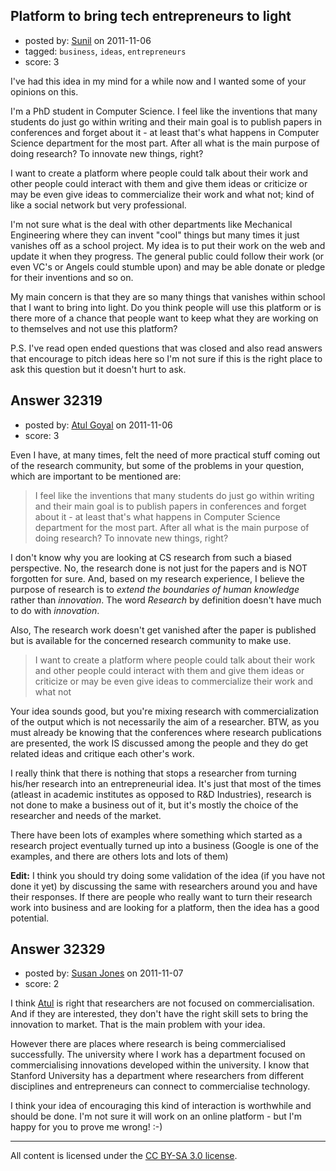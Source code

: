 ## Platform to bring tech entrepreneurs to light

- posted by: [Sunil](https://stackexchange.com/users/-1/13840-sunil) on 2011-11-06
- tagged: `business`, `ideas`, `entrepreneurs`
- score: 3

I've had this idea in my mind for a while now and I wanted some of your opinions on this.

I'm a PhD student in Computer Science. I feel like the inventions that many students do just go within writing and their main goal is to publish papers in conferences and forget about it - at least that's what happens in Computer Science department for the most part. After all what is the main purpose of doing research? To innovate new things, right?

I want to create a platform where people could talk about their work and other people could interact with them and give them ideas or criticize or may be even give ideas to commercialize their work and what not; kind of like a social network but very professional. 

I'm not sure what is the deal with other departments like Mechanical Engineering where they can invent "cool" things but many times it just vanishes off as a school project. My idea is to put their work on the web and update it when they progress. The general public could follow their work (or even VC's or Angels could stumble upon) and may be able donate or pledge for their inventions and so on. 

My main concern is that they are so many things that vanishes within school that I want to bring into light. Do you think people will use this platform or is there more of a chance that people want to keep what they are working on to themselves and not use this platform?

P.S. I've read open ended questions that was closed and also read answers that encourage to pitch ideas here so I'm not sure if this is the right place to ask this question but it doesn't hurt to ask. 


## Answer 32319

- posted by: [Atul Goyal](https://stackexchange.com/users/-1/11816-atul-goyal) on 2011-11-06
- score: 3

Even I have, at many times, felt the need of more practical stuff coming out of the research community, but some of the problems in your question, which are important to be mentioned are:

> I feel like the inventions that many students do just go within
> writing and their main goal is to publish papers in conferences and
> forget about it - at least that's what happens in Computer Science
> department for the most part. After all what is the main purpose of
> doing research? To innovate new things, right?

I don't know why you are looking at CS research from such a biased perspective. No, the research done is not just for the papers and is NOT forgotten for sure. And, based on my research experience, I believe the purpose of research is to _extend the boundaries of human knowledge_ rather than _innovation_. The word *Research* by definition doesn't have much to do with *innovation*.

Also, The research work doesn't get vanished after the paper is published but is available for the concerned research community to make use. 

> I want to create a platform where people could talk about their work
> and other people could interact with them and give them ideas or
> criticize or may be even give ideas to commercialize their work and
> what not

Your idea sounds good, but you're mixing research with commercialization of the output which is not necessarily the aim of a researcher. BTW, as you must already be knowing that the conferences where research publications are presented, the work IS discussed among the people and they do get related ideas and critique each other's work.

I really think that there is nothing that stops a researcher from turning his/her research into an entrepreneurial idea. It's just that most of the times (atleast in academic institutes as opposed to R&D Industries), research is not done to make a business out of it, but it's mostly the choice of the researcher and needs of the market. 

There have been lots of examples where something which started as a research project eventually turned up into a business (Google is one of the examples, and there are others lots and lots of them)

**Edit:** I think you should try doing some validation of the idea (if you have not done it yet) by discussing the same with researchers around you and have their responses. If there are people who really want to turn their research work into business and are looking for a platform, then the idea has a good potential. 


## Answer 32329

- posted by: [Susan Jones](https://stackexchange.com/users/-1/2737-susan-jones) on 2011-11-07
- score: 2

<p>I think <a href="http://answers.onstartups.com/questions/32318/platform-to-bring-tech-entrepreneurs-to-light/32319#32319">Atul</a> is right that researchers are not focused on commercialisation. And if they are interested, they don't have the right skill sets to bring the innovation to market. That is the main problem with your idea.</p>

<p>However there are places where research is being commercialised successfully. The university where I work has a department focused on commercialising innovations developed within the university. I know that Stanford University has a department where researchers from different disciplines and entrepreneurs can connect to commercialise technology.</p>

<p>I think your idea of encouraging this kind of interaction is worthwhile and should be done. I'm not sure it will work on an online platform - but I'm happy for you to prove me wrong! :-)</p>




---

All content is licensed under the [CC BY-SA 3.0 license](https://creativecommons.org/licenses/by-sa/3.0/).

